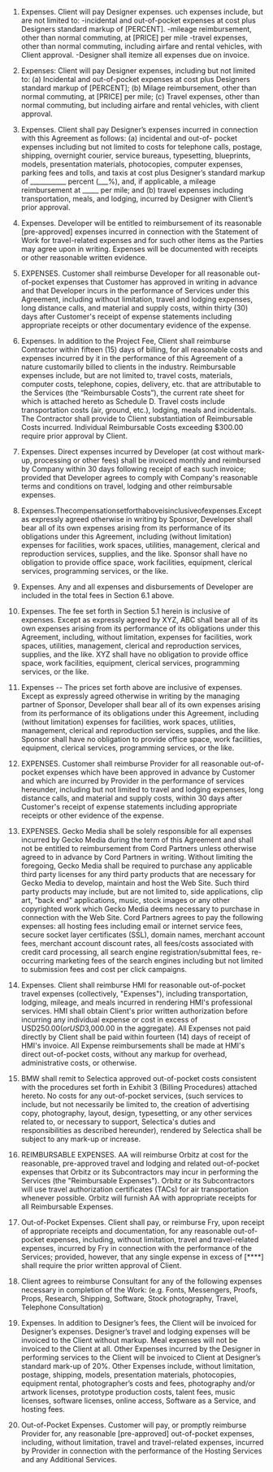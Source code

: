1. Expenses. Client will pay Designer expenses. uch expenses include, but are not limited to:
-incidental and out-of-pocket expenses at cost plus Designers standard markup of [PERCENT].
-mileage reimbursement, other than normal commuting, at [PRICE] per mile
-travel expenses, other than normal commuting, including airfare and rental vehicles, with Client approval.
-Designer shall itemize all expenses due on invoice.

2. Expenses: Client will pay Designer expenses, including but not limited to: (a) Incidental and out-of-pocket expenses at cost plus Designers standard markup of [PERCENT]; (b) Milage reimbursement, other than normal commuting, at [PRICE] per mile; (c) Travel expenses, other than normal commuting, but including airfare and rental vehicles, with client approval.

3. Expenses. Client shall pay Designer’s expenses incurred in connection with this Agreement as follows: (a) incidental and out-of- pocket expenses including but not limited to costs for telephone calls, postage, shipping, overnight courier, service bureaus, typesetting, blueprints, models, presentation materials, photocopies, computer expenses, parking fees and tolls, and taxis at cost plus Designer’s standard markup of ___________ percent (___%), and, if applicable, a mileage reimbursement at _____ per mile; and (b) travel expenses including
transportation, meals, and lodging, incurred by Designer with Client’s prior approval.

4. Expenses. Developer will be entitled to reimbursement of its reasonable [pre-approved] expenses incurred in connection with the Statement of Work for travel-related expenses and for such other items as the Parties may agree upon in writing. Expenses will be documented with receipts or other reasonable written evidence.

5.  EXPENSES. Customer shall reimburse Developer for all reasonable out-of-pocket expenses that Customer has approved in writing in advance and that Developer incurs in the performance of Services under this Agreement, including without limitation, travel and lodging expenses, long distance calls, and material and supply costs, within thirty (30) days after Customer's receipt of expense statements including appropriate receipts or other documentary evidence of the expense.

6. Expenses. In addition to the Project Fee, Client shall reimburse Contractor within fifteen (15) days of billing, for all reasonable costs and expenses incurred by it in the performance of this Agreement of a nature customarily billed to clients in the industry. Reimbursable expenses include, but are not limited to, travel costs, materials, computer costs, telephone, copies, delivery, etc. that are attributable to the Services (the “Reimbursable Costs”), the current rate sheet for which is attached hereto as Schedule D. Travel costs include transportation costs (air, ground, etc.), lodging, meals and incidentals. The Contractor shall provide to Client substantiation of Reimbursable Costs incurred. Individual Reimbursable Costs exceeding $300.00 require prior approval by Client.

7. Expenses. Direct expenses incurred by Developer (at cost without mark-up, processing or other fees) shall be invoiced monthly and reimbursed by Company within 30 days following receipt of each such invoice; provided that Developer agrees to comply with Company's reasonable terms and conditions on travel, lodging and other reimbursable expenses.

8. Expenses.Thecompensationsetforthaboveisinclusiveofexpenses.Exceptas expressly agreed otherwise in writing by Sponsor, Developer shall bear all of its own expenses arising from its performance of its obligations under this Agreement, including (without limitation) expenses for facilities, work spaces, utilities, management, clerical and reproduction services, supplies, and the like. Sponsor shall have no obligation to provide office space, work facilities, equipment, clerical services, programming services, or the like.

9. Expenses. Any and all expenses and disbursements of Developer are included in the total fees in Section 6.1 above.

10. Expenses. The fee set forth in Section 5.1 herein is inclusive of expenses. Except as expressly agreed by XYZ, ABC shall bear all of its own expenses arising from its performance of its obligations under this Agreement, including, without limitation, expenses for facilities, work spaces, utilities, management, clerical and reproduction services, supplies, and the like. XYZ shall have no obligation to provide office space, work facilities, equipment, clerical services, programming services, or the like.

11. Expenses -- The prices set forth above are inclusive of expenses. Except as expressly agreed otherwise in writing by the managing partner of Sponsor, Developer shall bear all of its own expenses arising from its performance of its obligations under this Agreement, including (without limitation) expenses for facilities, work spaces, utilities, management, clerical and reproduction services, supplies, and the like. Sponsor shall have no obligation to provide office space, work facilities, equipment, clerical services, programming services, or the like.

12. EXPENSES.  Customer  shall  reimburse  Provider  for  all  reasonable
out-of-pocket expenses which have been approved in advance by Customer and which
are incurred by Provider in the performance of services hereunder, including but
not  limited  to  travel and lodging expenses, long distance calls, and material
and  supply costs, within 30 days after Customer's receipt of expense statements
including  appropriate  receipts  or  other  evidence  of  the  expense.

13. EXPENSES. Gecko Media shall be solely responsible for all
expenses incurred by Gecko Media during the term of this Agreement and shall not
be entitled to reimbursement from Cord Partners unless otherwise agreed to in
advance by Cord Partners in writing. Without limiting the foregoing, Gecko Media
shall be required to purchase any applicable third party licenses for any third
party products that are necessary for Gecko Media to develop, maintain and host
the Web Site. Such third party products may include, but are not limited to,
side applications, clip art, "back end" applications, music, stock images or any
other copyrighted work which Gecko Media deems necessary to purchase in
connection with the Web Site. Cord Partners agrees to pay the following
expenses: all hosting fees including email or internet service fees, secure
socket layer certificates (SSL), domain names, merchant account fees, merchant
account discount rates, all fees/costs associated with credit card processing,
all search engine registration/submittal fees, re-occurring marketing fees of
the search engines including but not limited to submission fees and cost per
click campaigns.

14. Expenses. Client shall reimburse HMI for reasonable out-of-pocket
travel expenses (collectively, "Expenses"), including transportation,
lodging, mileage, and meals incurred in rendering HMI's professional
services. HMI shall obtain Client's prior written authorization
before incurring any individual expense or cost in excess of
USD$250.00 (or USD$3,000.00 in the aggregate). All Expenses not paid
directly by Client shall be paid within fourteen (14) days of receipt
of HMI's invoice. All Expense reimbursements shall be made at HMI's
direct out-of-pocket costs, without any markup for overhead,
administrative costs, or otherwise.

15. BMW shall remit to Selectica approved out-of-pocket costs
consistent with the procedures set forth in Exhibit 3 (Billing
Procedures) attached hereto. No costs for any out-of-pocket services,
(such services to include, but not necessarily be limited to, the
creation of advertising copy, photography, layout, design,
typesetting, or any other services related to, or necessary to
support, Selectica's duties and responsibilities as described
hereunder), rendered by Selectica shall be subject to any mark-up or
increase.

16. REIMBURSABLE EXPENSES. AA will reimburse Orbitz at cost for the
reasonable, pre-approved travel and lodging and related out-of-pocket expenses
that Orbitz or its Subcontractors may incur in performing the Services (the
"Reimbursable Expenses"). Orbitz or its Subcontractors will use travel
authorization certificates (TACs) for air transportation whenever possible.
Orbitz will furnish AA with appropriate receipts for all Reimbursable Expenses.

17. Out-of-Pocket Expenses. Client shall pay, or reimburse Fry, upon receipt of appropriate receipts and documentation, for any reasonable out-of-pocket expenses, including, without limitation, travel and travel-related expenses, incurred by Fry in connection with the performance of the Services; provided, however, that any single expense in excess of [****] shall require the prior written approval of Client.

18. Client agrees to reimburse Consultant for any of the following expenses necessary in completion of the Work: (e.g. Fonts, Messengers, Proofs, Props, Research, Shipping, Software, Stock photography, Travel, Telephone Consultation)

19. Expenses. In addition to Designer’s fees, the Client will be invoiced for Designer’s expenses. Designer’s travel and lodging expenses will be invoiced to the Client without markup. Meal expenses will not be invoiced to the Client at all. Other Expenses incurred by the Designer in performing services to the Client will be invoiced to Client at Designer’s standard mark-up of 20%. Other Expenses include, without limitation, postage, shipping, models, presentation materials, photocopies, equipment rental, photographer’s costs and fees, photography and/or artwork licenses, prototype production costs, talent fees, music licenses, software licenses, online access, Software as a Service, and hosting fees.

20. Out-of-Pocket Expenses. Customer will pay, or promptly reimburse Provider for, any reasonable [pre-approved] out-of-pocket expenses, including, without limitation, travel and travel-related expenses, incurred by Provider in connection with the performance of the Hosting Services and any Additional Services.